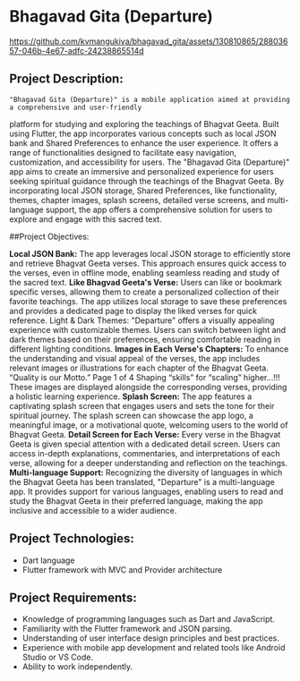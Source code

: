 # Bhagavad Gita (Departure)

https://github.com/kvmangukiya/bhagavad_gita/assets/130810865/28803657-046b-4e67-adfc-24238865514d

## Project Description:

    "Bhagavad Gita (Departure)" is a mobile application aimed at providing a comprehensive and user-friendly
platform for studying and exploring the teachings of Bhagvat Geeta. Built using Flutter, the app
incorporates various concepts such as local JSON bank and Shared Preferences to enhance the
user experience. It offers a range of functionalities designed to facilitate easy navigation,
customization, and accessibility for users.
    The "Bhagavad Gita (Departure)" app aims to create an immersive and personalized experience for users seeking
spiritual guidance through the teachings of the Bhagvat Geeta. By incorporating local JSON
storage, Shared Preferences, like functionality, themes, chapter images, splash screens, detailed
verse screens, and multi-language support, the app offers a comprehensive solution for users to
explore and engage with this sacred text.

##Project Objectives:

**Local JSON Bank:** The app leverages local JSON storage to efficiently store and retrieve
Bhagvat Geeta verses. This approach ensures quick access to the verses, even in offline mode,
enabling seamless reading and study of the sacred text.
**Like Bhagvad Geeta's Verse:** Users can like or bookmark specific verses, allowing them to
create a personalized collection of their favorite teachings. The app utilizes local storage to save
these preferences and provides a dedicated page to display the liked verses for quick reference.
Light & Dark Themes: "Departure" offers a visually appealing experience with customizable
themes. Users can switch between light and dark themes based on their preferences, ensuring
comfortable reading in different lighting conditions.
**Images in Each Verse's Chapters:** To enhance the understanding and visual appeal of the
verses, the app includes relevant images or illustrations for each chapter of the Bhagvat Geeta.
“Quality is our Motto.” Page 1 of 4 Shaping “skills” for “scaling” higher…!!!
These images are displayed alongside the corresponding verses, providing a holistic learning
experience.
**Splash Screen:** The app features a captivating splash screen that engages users and sets the tone
for their spiritual journey. The splash screen can showcase the app logo, a meaningful image, or
a motivational quote, welcoming users to the world of Bhagvat Geeta.
**Detail Screen for Each Verse:** Every verse in the Bhagvat Geeta is given special attention with
a dedicated detail screen. Users can access in-depth explanations, commentaries, and
interpretations of each verse, allowing for a deeper understanding and reflection on the
teachings.
**Multi-language Support:** Recognizing the diversity of languages in which the Bhagvat Geeta
has been translated, "Departure" is a multi-language app. It provides support for various
languages, enabling users to read and study the Bhagvat Geeta in their preferred language,
making the app inclusive and accessible to a wider audience.

## Project Technologies:

- Dart language
- Flutter framework with MVC and Provider architecture

## Project Requirements:

- Knowledge of programming languages such as Dart and JavaScript.
- Familiarity with the Flutter framework and JSON parsing.
- Understanding of user interface design principles and best practices.
- Experience with mobile app development and related tools like Android Studio or VS Code.
- Ability to work independently.

